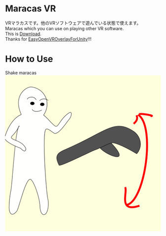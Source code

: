 # Maracas VR  
VRマラカスです。他のVRソフトウェアで遊んでいる状態で使えます。  
Maracas which you can use on playing other VR software.  
This is [Download](https://github.com/FujiSunflower/maracas_vr/releases).  
Thanks for [EasyOpenVROverlayForUnity](https://sabowl.sakura.ne.jp/gpsnmeajp/unity/EasyOpenVROverlayForUnity/)!!!  
# How to Use  
Shake maracas  
![](https://github.com/FujiSunflower/maracas_vr/blob/master/figure1.png)  
